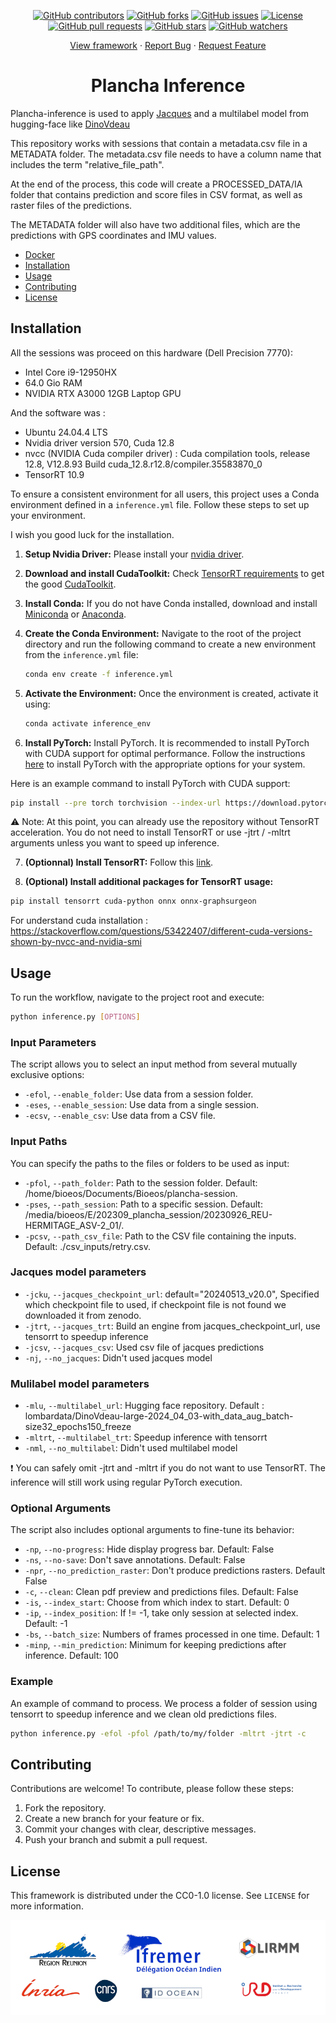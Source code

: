 <p align="center">
  <a href="https://github.com/SeatizenDOI/plancha-inference/graphs/contributors"><img src="https://img.shields.io/github/contributors/SeatizenDOI/plancha-inference" alt="GitHub contributors"></a>
  <a href="https://github.com/SeatizenDOI/plancha-inference/network/members"><img src="https://img.shields.io/github/forks/SeatizenDOI/plancha-inference" alt="GitHub forks"></a>
  <a href="https://github.com/SeatizenDOI/plancha-inference/issues"><img src="https://img.shields.io/github/issues/SeatizenDOI/plancha-inference" alt="GitHub issues"></a>
  <a href="https://github.com/SeatizenDOI/plancha-inference/blob/master/LICENSE"><img src="https://img.shields.io/github/license/SeatizenDOI/plancha-inference" alt="License"></a>
  <a href="https://github.com/SeatizenDOI/plancha-inference/pulls"><img src="https://img.shields.io/github/issues-pr/SeatizenDOI/plancha-inference" alt="GitHub pull requests"></a>
  <a href="https://github.com/SeatizenDOI/plancha-inference/stargazers"><img src="https://img.shields.io/github/stars/SeatizenDOI/plancha-inference" alt="GitHub stars"></a>
  <a href="https://github.com/SeatizenDOI/plancha-inference/watchers"><img src="https://img.shields.io/github/watchers/SeatizenDOI/plancha-inference" alt="GitHub watchers"></a>
</p>
<div align="center">
  <a href="https://github.com/SeatizenDOI/plancha-inference">View framework</a>
  ·
  <a href="https://github.com/SeatizenDOI/plancha-inference/issues">Report Bug</a>
  ·
  <a href="https://github.com/SeatizenDOI/plancha-inference/issues">Request Feature</a>
</div>

<div align="center">

# Plancha Inference

</div>

Plancha-inference is used to apply [Jacques](https://github.com/IRDG2OI/jacques) and a multilabel model from hugging-face like [DinoVdeau](https://github.com/SeatizenDOI/DinoVdeau)

This repository works with sessions that contain a metadata.csv file in a METADATA folder. The metadata.csv file needs to have a column name that includes the term "relative_file_path".

At the end of the process, this code will create a PROCESSED_DATA/IA folder that contains prediction and score files in CSV format, as well as raster files of the predictions.

The METADATA folder will also have two additional files, which are the predictions with GPS coordinates and IMU values.

* [Docker](./docker.README.md)
* [Installation](#installation)
* [Usage](#usage)
* [Contributing](#contributing)
* [License](#license)


## Installation

All the sessions was proceed on this hardware (Dell Precision 7770):

- Intel Core i9-12950HX
- 64.0 Gio RAM
- NVIDIA RTX A3000 12GB Laptop GPU

And the software was :

- Ubuntu 24.04.4 LTS
- Nvidia driver version 570, Cuda 12.8
- nvcc (NVIDIA Cuda compiler driver) : Cuda compilation tools, release 12.8, V12.8.93 Build cuda_12.8.r12.8/compiler.35583870_0
- TensorRT 10.9

To ensure a consistent environment for all users, this project uses a Conda environment defined in a `inference.yml` file. Follow these steps to set up your environment.

I wish you good luck for the installation.


1. **Setup Nvidia Driver:** Please install your [nvidia driver](https://www.nvidia.com/fr-fr/drivers/unix/).

2. **Download and install CudaToolkit:** Check [TensorRT requirements](https://docs.nvidia.com/deeplearning/tensorrt/install-guide/index.html) to get the good [CudaToolkit](https://developer.nvidia.com/cuda-toolkit).

3. **Install Conda:** If you do not have Conda installed, download and install [Miniconda](https://docs.conda.io/en/latest/miniconda.html) or [Anaconda](https://www.anaconda.com/products/distribution).

4. **Create the Conda Environment:** Navigate to the root of the project directory and run the following command to create a new environment from the `inference.yml` file:
   ```bash
   conda env create -f inference.yml
   ```

5. **Activate the Environment:** Once the environment is created, activate it using:
   ```bash
   conda activate inference_env
   ```

6. **Install PyTorch:** Install PyTorch. It is recommended to install PyTorch with CUDA support for optimal performance. Follow the instructions [here](https://pytorch.org/get-started/locally/) to install PyTorch with the appropriate options for your system.

Here is an example command to install PyTorch with CUDA support:
```bash
pip install --pre torch torchvision --index-url https://download.pytorch.org/whl/nightly/cu128
```

⚠️ Note: At this point, you can already use the repository without TensorRT acceleration.
You do not need to install TensorRT or use -jtrt / -mltrt arguments unless you want to speed up inference.


7. **(Optionnal) Install TensorRT:** Follow this [link](https://docs.nvidia.com/deeplearning/tensorrt/latest/installing-tensorrt/installing.html#).

8. **(Optional) Install additional packages for TensorRT usage:**
```bash
pip install tensorrt cuda-python onnx onnx-graphsurgeon 
```


For understand cuda installation : https://stackoverflow.com/questions/53422407/different-cuda-versions-shown-by-nvcc-and-nvidia-smi


## Usage

To run the workflow, navigate to the project root and execute:

```bash
python inference.py [OPTIONS]
```

### Input Parameters

The script allows you to select an input method from several mutually exclusive options:

* `-efol`, `--enable_folder`: Use data from a session folder.
* `-eses`, `--enable_session`: Use data from a single session.
* `-ecsv`, `--enable_csv`: Use data from a CSV file.

### Input Paths

You can specify the paths to the files or folders to be used as input:

* `-pfol`, `--path_folder`: Path to the session folder. Default: /home/bioeos/Documents/Bioeos/plancha-session.
* `-pses`, `--path_session`: Path to a specific session. Default: /media/bioeos/E/202309_plancha_session/20230926_REU-HERMITAGE_ASV-2_01/.
* `-pcsv`, `--path_csv_file`: Path to the CSV file containing the inputs. Default: ./csv_inputs/retry.csv.

### Jacques model parameters

* `-jcku`, `--jacques_checkpoint_url`: default="20240513_v20.0", Specified which checkpoint file to used, if checkpoint file is not found we downloaded it from zenodo. 
* `-jtrt`, `--jacques_trt`: Build an engine from jacques_checkpoint_url, use tensorrt to speedup inference
* `-jcsv`, `--jacques_csv`: Used csv file of jacques predictions
* `-nj`, `--no_jacques`: Didn't used jacques model

### Mulilabel model parameters

* `-mlu`, `--multilabel_url`: Hugging face repository. Default : lombardata/DinoVdeau-large-2024_04_03-with_data_aug_batch-size32_epochs150_freeze
* `-mltrt`, `--multilabel_trt`: Speedup inference with tensorrt
* `-nml`, `--no_multilabel`: Didn't used multilabel model

❗ You can safely omit -jtrt and -mltrt if you do not want to use TensorRT. The inference will still work using regular PyTorch execution.

### Optional Arguments

The script also includes optional arguments to fine-tune its behavior:

* `-np`, `--no-progress`: Hide display progress bar. Default: False
* `-ns`, `--no-save`: Don't save annotations. Default: False
* `-npr`, `--no_prediction_raster`: Don't produce predictions rasters. Default False
* `-c`, `--clean`: Clean pdf preview and predictions files. Default: False
* `-is`, `--index_start`: Choose from which index to start. Default: 0
* `-ip`, `--index_position`: If != -1, take only session at selected index. Default: -1
* `-bs`, `--batch_size`: Numbers of frames processed in one time. Default: 1
* `-minp`, `--min_prediction`: Minimum for keeping predictions after inference. Default: 100

### Example 

An example of command to process. We process a folder of session using tensorrt to speedup inference and we clean old predictions files.
```bash
python inference.py -efol -pfol /path/to/my/folder -mltrt -jtrt -c
```

## Contributing

Contributions are welcome! To contribute, please follow these steps:

1. Fork the repository.
2. Create a new branch for your feature or fix.
3. Commit your changes with clear, descriptive messages.
4. Push your branch and submit a pull request.

## License

This framework is distributed under the CC0-1.0 license. See `LICENSE` for more information.

<div align="center">
  <img src="https://github.com/SeatizenDOI/.github/blob/main/images/logo_partenaire.png?raw=True" alt="Partenaire logo" width="700">
</div>
